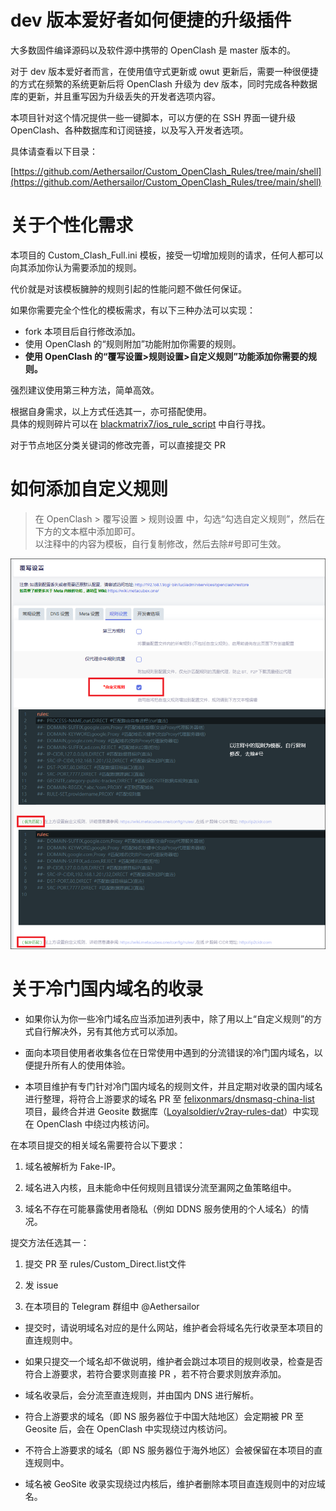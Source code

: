 # dev 版本爱好者如何便捷的升级插件  

大多数固件编译源码以及软件源中携带的 OpenClash 是 master 版本的。  

对于 dev 版本爱好者而言，在使用值守式更新或 owut 更新后，需要一种很便捷的方式在频繁的系统更新后将 OpenClash 升级为 dev 版本，同时完成各种数据库的更新，并且重写因为升级丢失的开发者选项内容。  

本项目针对这个情况提供一些一键脚本，可以方便的在 SSH 界面一键升级 OpenClash、各种数据库和订阅链接，以及写入开发者选项。  

具体请查看以下目录：  

[https://github.com/Aethersailor/Custom_OpenClash_Rules/tree/main/shell](https://github.com/Aethersailor/Custom_OpenClash_Rules/tree/main/shell)

# 关于个性化需求  

本项目的 Custom_Clash_Full.ini 模板，接受一切增加规则的请求，任何人都可以向其添加你认为需要添加的规则。  

代价就是对该模板臃肿的规则引起的性能问题不做任何保证。  


如果你需要完全个性化的模板需求，有以下三种办法可以实现：  

* fork 本项目后自行修改添加。  
* 使用 OpenClash 的“规则附加”功能附加你需要的规则。  
* **使用 OpenClash 的“覆写设置>规则设置>自定义规则”功能添加你需要的规则。**  

强烈建议使用第三种方法，简单高效。  

根据自身需求，以上方式任选其一，亦可搭配使用。  
具体的规则碎片可以在 [blackmatrix7/ios_rule_script](https://github.com/blackmatrix7/ios_rule_script) 中自行寻找。  

对于节点地区分类关键词的修改完善，可以直接提交 PR 

# 如何添加自定义规则  
> 在 OpenClash > 覆写设置 > 规则设置 中，勾选“勾选自定义规则”，然后在下方的文本框中添加即可。  
> 以注释中的内容为模板，自行复制修改，然后去除#号即可生效。  

![](doc/openclash/pics/custom_rules.png)  

# 关于冷门国内域名的收录  

- 如果你认为你一些冷门域名应当添加进列表中，除了用以上“自定义规则”的方式自行解决外，另有其他方式可以添加。  

- 面向本项目使用者收集各位在日常使用中遇到的分流错误的冷门国内域名，以便提升所有人的使用体验。  

- 本项目维护有专门针对冷门国内域名的规则文件，并且定期对收录的国内域名进行整理，将符合上游要求的域名 PR 至 [felixonmars/dnsmasq-china-list](https://github.com/felixonmars/dnsmasq-china-list) 项目，最终合并进 Geosite 数据库（[Loyalsoldier/v2ray-rules-dat](https://github.com/Loyalsoldier/v2ray-rules-dat)）中实现在 OpenClash 中绕过内核访问。  

在本项目提交的相关域名需要符合以下要求：  

1. 域名被解析为 Fake-IP。  

2. 域名进入内核，且未能命中任何规则且错误分流至漏网之鱼策略组中。  

3. 域名不存在可能暴露使用者隐私（例如 DDNS 服务使用的个人域名）的情况。  

提交方法任选其一：  

1. 提交 PR 至 rules/Custom_Direct.list文件  
 
2. 发 issue  

3. 在本项目的 Telegram 群组中 @Aethersailor  

- 提交时，请说明域名对应的是什么网站，维护者会将域名先行收录至本项目的直连规则中。

- 如果只提交一个域名却不做说明，维护者会跳过本项目的规则收录，检查是否符合上游要求，若符合要求则直接 PR ，若不符合要求则放弃添加。  

- 域名收录后，会分流至直连规则，并由国内 DNS 进行解析。    

- 符合上游要求的域名（即 NS 服务器位于中国大陆地区）会定期被 PR 至 Geosite 后，会在 OpenClash 中实现绕过内核访问。  

- 不符合上游要求的域名（即 NS 服务器位于海外地区）会被保留在本项目的直连规则中。  

- 域名被 GeoSite 收录实现绕过内核后，维护者删除本项目直连规则中的对应域名。  